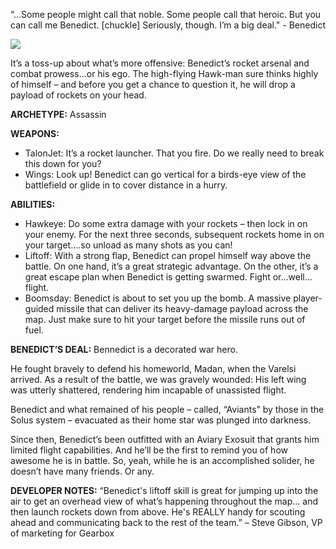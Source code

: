 “…Some people might call that noble. Some people call that heroic. But you can call me Benedict. [chuckle] Seriously, though. I’m a big deal." - Benedict

<img src="bb_blog_20150806-pic1.jpg">

It’s a toss-up about what’s more offensive: Benedict’s rocket arsenal and combat prowess…or his ego. The high-flying Hawk-man sure thinks highly of himself – and before you get a chance to question it, he will drop a payload of rockets on your head.

**ARCHETYPE:** Assassin

**WEAPONS:**
- TalonJet: It’s a rocket launcher. That you fire. Do we really need to break this down for you?
- Wings: Look up! Benedict can go vertical for a birds-eye view of the battlefield or glide in to cover distance in a hurry.

**ABILITIES:**
- Hawkeye: Do some extra damage with your rockets – then lock in on your enemy. For the next three seconds, subsequent rockets home in on your target….so unload as many shots as you can!
- Liftoff: With a strong flap, Benedict can propel himself way above the battle. On one hand, it’s a great strategic advantage. On the other, it’s a great escape plan when Benedict is getting swarmed. Fight or…well…flight.
- Boomsday: Benedict is about to set you up the bomb. A massive player-guided missile that can deliver its heavy-damage payload across the map. Just make sure to hit your target before the missile runs out of fuel.

**BENEDICT’S DEAL:**
Bennedict is a decorated war hero.

He fought bravely to defend his homeworld, Madan, when the Varelsi arrived. As a result of the battle, we was gravely wounded: His left wing was utterly shattered, rendering him incapable of unassisted flight.

Benedict and what remained of his people – called, “Aviants” by those in the Solus system – evacuated as their home star was plunged into darkness.

Since then, Benedict’s been outfitted with an Aviary Exosuit that grants him limited flight capabilities. And he’ll be the first to remind you of how awesome he is in battle. So, yeah, while he is an accomplished solider, he doesn’t have many friends. Or any.

**DEVELOPER NOTES:**
“Benedict's liftoff skill is great for jumping up into the air to get an overhead view of what’s happening throughout the map... and then launch rockets down from above. He's REALLY handy for scouting ahead and communicating back to the rest of the team.” – Steve Gibson, VP of marketing for Gearbox